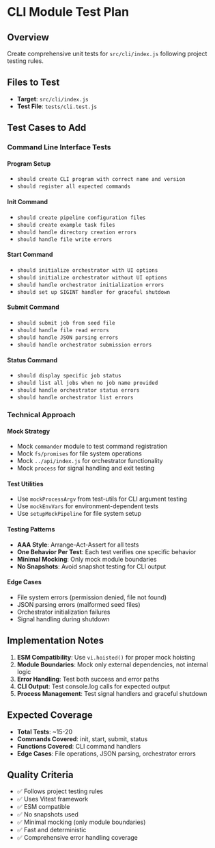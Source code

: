 # CLI Module Test Plan

## Overview

Create comprehensive unit tests for `src/cli/index.js` following project testing rules.

## Files to Test

- **Target**: `src/cli/index.js`
- **Test File**: `tests/cli.test.js`

## Test Cases to Add

### Command Line Interface Tests

#### Program Setup

- `should create CLI program with correct name and version`
- `should register all expected commands`

#### Init Command

- `should create pipeline configuration files`
- `should create example task files`
- `should handle directory creation errors`
- `should handle file write errors`

#### Start Command

- `should initialize orchestrator with UI options`
- `should initialize orchestrator without UI options`
- `should handle orchestrator initialization errors`
- `should set up SIGINT handler for graceful shutdown`

#### Submit Command

- `should submit job from seed file`
- `should handle file read errors`
- `should handle JSON parsing errors`
- `should handle orchestrator submission errors`

#### Status Command

- `should display specific job status`
- `should list all jobs when no job name provided`
- `should handle orchestrator status errors`
- `should handle orchestrator list errors`

### Technical Approach

#### Mock Strategy

- Mock `commander` module to test command registration
- Mock `fs/promises` for file system operations
- Mock `../api/index.js` for orchestrator functionality
- Mock `process` for signal handling and exit testing

#### Test Utilities

- Use `mockProcessArgv` from test-utils for CLI argument testing
- Use `mockEnvVars` for environment-dependent tests
- Use `setupMockPipeline` for file system setup

#### Testing Patterns

- **AAA Style**: Arrange-Act-Assert for all tests
- **One Behavior Per Test**: Each test verifies one specific behavior
- **Minimal Mocking**: Only mock module boundaries
- **No Snapshots**: Avoid snapshot testing for CLI output

#### Edge Cases

- File system errors (permission denied, file not found)
- JSON parsing errors (malformed seed files)
- Orchestrator initialization failures
- Signal handling during shutdown

## Implementation Notes

1. **ESM Compatibility**: Use `vi.hoisted()` for proper mock hoisting
2. **Module Boundaries**: Mock only external dependencies, not internal logic
3. **Error Handling**: Test both success and error paths
4. **CLI Output**: Test console.log calls for expected output
5. **Process Management**: Test signal handlers and graceful shutdown

## Expected Coverage

- **Total Tests**: ~15-20
- **Commands Covered**: init, start, submit, status
- **Functions Covered**: CLI command handlers
- **Edge Cases**: File operations, JSON parsing, orchestrator errors

## Quality Criteria

- ✅ Follows project testing rules
- ✅ Uses Vitest framework
- ✅ ESM compatible
- ✅ No snapshots used
- ✅ Minimal mocking (only module boundaries)
- ✅ Fast and deterministic
- ✅ Comprehensive error handling coverage
